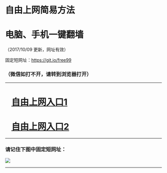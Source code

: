 ﻿# 自由上网简易方法

# 电脑、手机一键翻墙

（2017/10/09 更新，网址有效）

固定短网址：https://git.io/free99

### （微信如打不开，请转到浏览器打开）


***





# &nbsp;&nbsp; <a href="http://ft100215206.fwq-tz-1001.info/fwqtz01.html?t=100900110046 " target="_blank">自由上网入口1</a>
# &nbsp;&nbsp; <a href="http://ft177522942.fwq-tz-1002.info/fwqtz02.html?t=10090019759 " target="_blank">自由上网入口2</a>
***

### 请记住下图中固定短网址：

<img src="https://s3-us-west-2.amazonaws.com/fwq-1001/yjfq-20170905okok.png" /> 


***

